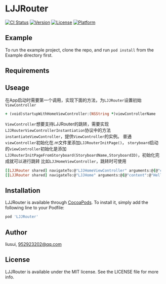 # LJJRouter

[![CI Status](http://img.shields.io/travis/liusui/LJJRouter.svg?style=flat)](https://travis-ci.org/liusui/LJJRouter)
[![Version](https://img.shields.io/cocoapods/v/LJJRouter.svg?style=flat)](http://cocoapods.org/pods/LJJRouter)
[![License](https://img.shields.io/cocoapods/l/LJJRouter.svg?style=flat)](http://cocoapods.org/pods/LJJRouter)
[![Platform](https://img.shields.io/cocoapods/p/LJJRouter.svg?style=flat)](http://cocoapods.org/pods/LJJRouter)

## Example

To run the example project, clone the repo, and run `pod install` from the Example directory first.

## Requirements

## Useage
在App启动时需要第一个调用，实现下面的方法，为```LJJRouter```设置初始```ViewController```
```ruby
+ (void)startupWithHomeViewController:(NSString *)viewControllerName
```
```ViewController```想要支持LJJRouter的跳转，需要实现```LJJRouterViewControllerInstantiation```协议中的方法```instantiateViewController```，提供```ViewController```的实例。
普通```viewController```初始化在.m文件里添加```LJJRouterInitPage()```，
```storyboard```启动的```viewController```初始化是添加```LJJRouterInitPageFromStoryboard(StoryboardName,StoryboardID)```，初始化完成就可以进行跳转 
比如```LJJHomeViewController```，跳转时可使用

```ruby
[[LJJRouter shared] navigateTo:@"LJJHomeViewController" arguments:@{@"content":@"Hello"}]; 或者
[[LJJRouter shared] navigateTo:@"LJJHome" arguments:@{@"content":@"Hello"}];
```

## Installation

LJJRouter is available through [CocoaPods](http://cocoapods.org). To install
it, simply add the following line to your Podfile:

```ruby
pod 'LJJRouter'
```

## Author

liusui, 952923202@qq.com

## License

LJJRouter is available under the MIT license. See the LICENSE file for more info.
